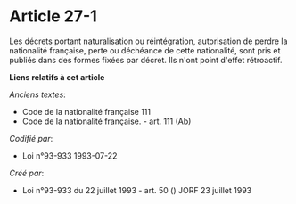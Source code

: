 # Article 27-1

Les décrets portant naturalisation ou réintégration, autorisation de perdre la nationalité française, perte ou déchéance de
cette nationalité, sont pris et publiés dans des formes fixées par décret. Ils n'ont point d'effet rétroactif.

**Liens relatifs à cet article**

_Anciens textes_:

  - Code de la nationalité française 111
  - Code de la nationalité française. - art. 111 (Ab)

_Codifié par_:

  - Loi n°93-933 1993-07-22

_Créé par_:

  - Loi n°93-933 du 22 juillet 1993 - art. 50 () JORF 23 juillet 1993
